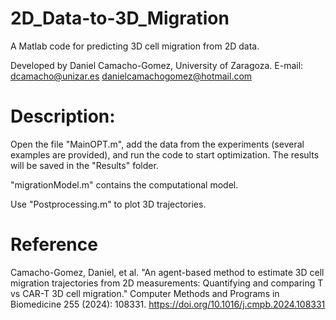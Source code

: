 # 2D_Data-to-3D_Migration

A Matlab code for predicting 3D cell migration from 2D data.

Developed by Daniel Camacho-Gomez, University of Zaragoza. E-mail: dcamacho@unizar.es danielcamachogomez@hotmail.com


# Description: 

Open the file "MainOPT.m", add the data from the experiments (several examples are provided), and run the code to start optimization. The results will be saved in the "Results" folder.

"migrationModel.m" contains the computational model.

Use "Postprocessing.m" to plot 3D trajectories.

# Reference 
Camacho-Gomez, Daniel, et al. "An agent-based method to estimate 3D cell migration trajectories from 2D measurements: Quantifying and comparing T vs CAR-T 3D cell migration." Computer Methods and Programs in Biomedicine 255 (2024): 108331.
https://doi.org/10.1016/j.cmpb.2024.108331

